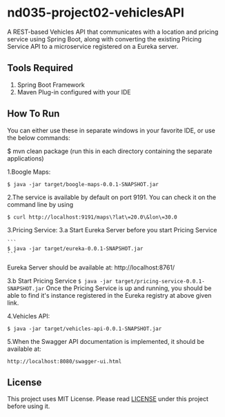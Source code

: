 # nd035-project02-vehiclesAPI
A REST-based Vehicles API that communicates with a location and pricing service using Spring Boot, 
along with converting the existing Pricing Service API to a microservice registered on a Eureka server.

## Tools Required
1. Spring Boot Framework
2. Maven Plug-in configured with your IDE

## How To Run
You can either use these in separate windows in your favorite IDE, or use the below commands:

$ mvn clean package (run this in each directory containing the separate applications)

1.Boogle Maps: 
```
$ java -jar target/boogle-maps-0.0.1-SNAPSHOT.jar
```
2.The service is available by default on port 9191. You can check it on the command line by using 
```
$ curl http://localhost:9191/maps\?lat\=20.0\&lon\=30.0
```
3.Pricing Service: 
  3.a Start Eureka Server before you start Pricing Service
  
    ```
    $ java -jar target/eureka-0.0.1-SNAPSHOT.jar
    ```
  Eureka Server should be available at: http://localhost:8761/
  
  3.b Start Pricing Service
    ```
    $ java -jar target/pricing-service-0.0.1-SNAPSHOT.jar
    ```
    Once the Pricing Service is up and running, you should be able to find it's instance registered in the Eureka registry at
    above given link.
    
4.Vehicles API: 
```
$ java -jar target/vehicles-api-0.0.1-SNAPSHOT.jar
```
5.When the Swagger API documentation is implemented, it should be available at: 
```
http://localhost:8080/swagger-ui.html
```

## License
This project uses MIT License. Please read [LICENSE](https://github.com/kalyani7t/nd035-project02-vehiclesAPI/blob/master/LICENSE)
under this project before using it.


